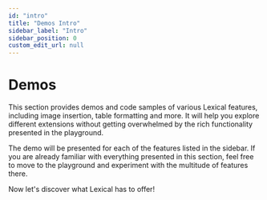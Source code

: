 ```yaml
---
id: "intro"
title: "Demos Intro"
sidebar_label: "Intro"
sidebar_position: 0
custom_edit_url: null
---
```


# Demos

This section provides demos and code samples of various Lexical features, including image insertion, table formatting and more. It will help you explore different extensions without getting overwhelmed by the rich functionality presented in the playground. 

The demo will be presented for each of the features listed in the sidebar. If you are already familiar with everything presented in this section, feel free to move to the playground and experiment with the multitude of features there.

Now let's discover what Lexical has to offer!
